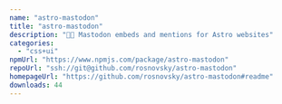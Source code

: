 ```yaml
---
name: "astro-mastodon"
title: "astro-mastodon"
description: "🐘🚀 Mastodon embeds and mentions for Astro websites"
categories:
  - "css+ui"
npmUrl: "https://www.npmjs.com/package/astro-mastodon"
repoUrl: "ssh://git@github.com/rosnovsky/astro-mastodon"
homepageUrl: "https://github.com/rosnovsky/astro-mastodon#readme"
downloads: 44
---
```

